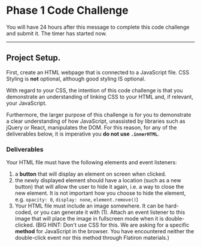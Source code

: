 # Phase 1 Code Challenge

You will have 24 hours after this message to complete this code challenge and submit it. The timer has started now. 

--- 
## Project Setup. 
First, create an HTML webpage that is connected to a JavaScript file. CSS Styling is **not** optional, although good styling IS optional. 

With regard to your CSS, the intention of this code challenge is that you demonstrate an understanding of linking CSS to your HTML and, if relevant, your JavaScript. 

Furthermore, the larger purpose of this challenge is for you to demonstrate a clear understanding of how JavaScript, unassisted by libraries such as jQuery or React, manipulates the DOM. For this reason, for any of the deliverables below, it is imperative you **do not use `.innerHTML`**. 

### Deliverables
Your HTML file must have the following elements and event listeners:
  1. a **button** that will display an element on screen when clicked. 
  2. the newly displayed element should have a location (such as a new button) that will allow the user to hide it again, i.e. a way to close the new element. It is not important how you choose to hide the element, e.g. `opacity: 0`, `display: none`, `element.remove()`)
  3. Your HTML file must include an image somewhere. It can be hard-coded, or you can generate it with (1). Attach an event listener to this image that will place the image in fullscreen mode when it is double-clicked. (BIG HINT: Don't use CSS for this. We are asking for a specific **method** for JavaScript in the browser. You have encountered neither the double-click event nor this method through Flatiron materials.) 
